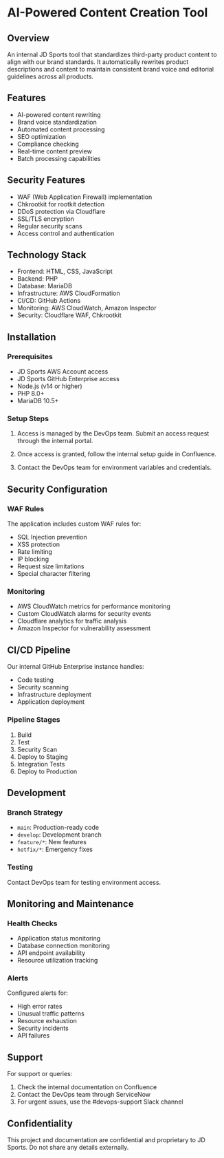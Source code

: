 # AI-Powered Content Creation Tool

## Overview
An internal JD Sports tool that standardizes third-party product content to align with our brand standards. It automatically rewrites product descriptions and content to maintain consistent brand voice and editorial guidelines across all products.

## Features
- AI-powered content rewriting
- Brand voice standardization
- Automated content processing
- SEO optimization
- Compliance checking
- Real-time content preview
- Batch processing capabilities

## Security Features
- WAF (Web Application Firewall) implementation
- Chkrootkit for rootkit detection
- DDoS protection via Cloudflare
- SSL/TLS encryption
- Regular security scans
- Access control and authentication

## Technology Stack
- Frontend: HTML, CSS, JavaScript
- Backend: PHP
- Database: MariaDB
- Infrastructure: AWS CloudFormation
- CI/CD: GitHub Actions
- Monitoring: AWS CloudWatch, Amazon Inspector
- Security: Cloudflare WAF, Chkrootkit

## Installation

### Prerequisites
- JD Sports AWS Account access
- JD Sports GitHub Enterprise access
- Node.js (v14 or higher)
- PHP 8.0+
- MariaDB 10.5+

### Setup Steps
1. Access is managed by the DevOps team. Submit an access request through the internal portal.

2. Once access is granted, follow the internal setup guide in Confluence.

3. Contact the DevOps team for environment variables and credentials.

## Security Configuration

### WAF Rules
The application includes custom WAF rules for:
- SQL Injection prevention
- XSS protection
- Rate limiting
- IP blocking
- Request size limitations
- Special character filtering

### Monitoring
- AWS CloudWatch metrics for performance monitoring
- Custom CloudWatch alarms for security events
- Cloudflare analytics for traffic analysis
- Amazon Inspector for vulnerability assessment

## CI/CD Pipeline
Our internal GitHub Enterprise instance handles:
- Code testing
- Security scanning
- Infrastructure deployment
- Application deployment

### Pipeline Stages
1. Build
2. Test
3. Security Scan
4. Deploy to Staging
5. Integration Tests
6. Deploy to Production

## Development

### Branch Strategy
- `main`: Production-ready code
- `develop`: Development branch
- `feature/*`: New features
- `hotfix/*`: Emergency fixes

### Testing
Contact DevOps team for testing environment access.

## Monitoring and Maintenance

### Health Checks
- Application status monitoring
- Database connection monitoring
- API endpoint availability
- Resource utilization tracking

### Alerts
Configured alerts for:
- High error rates
- Unusual traffic patterns
- Resource exhaustion
- Security incidents
- API failures

## Support
For support or queries:
1. Check the internal documentation on Confluence
2. Contact the DevOps team through ServiceNow
3. For urgent issues, use the #devops-support Slack channel

## Confidentiality
This project and documentation are confidential and proprietary to JD Sports. Do not share any details externally.